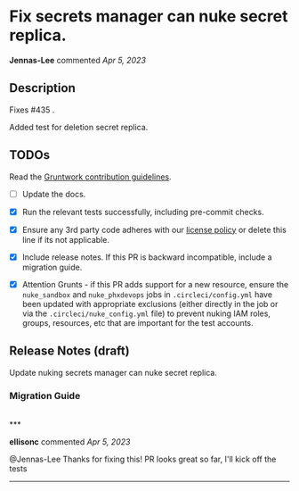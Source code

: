# Fix secrets manager can nuke secret replica.

**Jennas-Lee** commented *Apr 5, 2023*

<!-- Prepend '[WIP]' to the title if this PR is still a work-in-progress. Remove it when it is ready for review! -->

## Description

Fixes #435 .

Added test for deletion secret replica.

<!-- Description of the changes introduced by this PR. -->

## TODOs

Read the [Gruntwork contribution guidelines](https://gruntwork.notion.site/Gruntwork-Coding-Methodology-02fdcd6e4b004e818553684760bf691e).

- [ ] Update the docs.
- [x] Run the relevant tests successfully, including pre-commit checks.
- [x] Ensure any 3rd party code adheres with our [license policy](https://www.notion.so/gruntwork/Gruntwork-licenses-and-open-source-usage-policy-f7dece1f780341c7b69c1763f22b1378) or delete this line if its not applicable.
- [x] Include release notes. If this PR is backward incompatible, include a migration guide.
- [x] Attention Grunts - if this PR adds support for a new resource, ensure the `nuke_sandbox` and `nuke_phxdevops` jobs in `.circleci/config.yml` have been updated with appropriate exclusions (either directly in the job or via the `.circleci/nuke_config.yml` file) to prevent nuking IAM roles, groups, resources, etc that are important for the test accounts.


## Release Notes (draft)

<!-- One-line description of the PR that can be included in the final release notes. -->

Update nuking secrets manager can nuke secret replica.


### Migration Guide

<!-- Important: If you made any backward incompatible changes, then you must write a migration guide! -->


<br />
***


**ellisonc** commented *Apr 5, 2023*

@Jennas-Lee Thanks for fixing this! PR looks great so far, I'll kick off the tests
***

